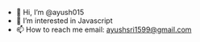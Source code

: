 - 👋 Hi, I’m @ayush015
- 👀 I’m interested in Javascript 
- 📫 How to reach me email: ayushsri1599@gmail.com

<!---
ayush015/ayush015 is a ✨ special ✨ repository because its `README.md` (this file) appears on your GitHub profile.
You can click the Preview link to take a look at your changes.
--->
